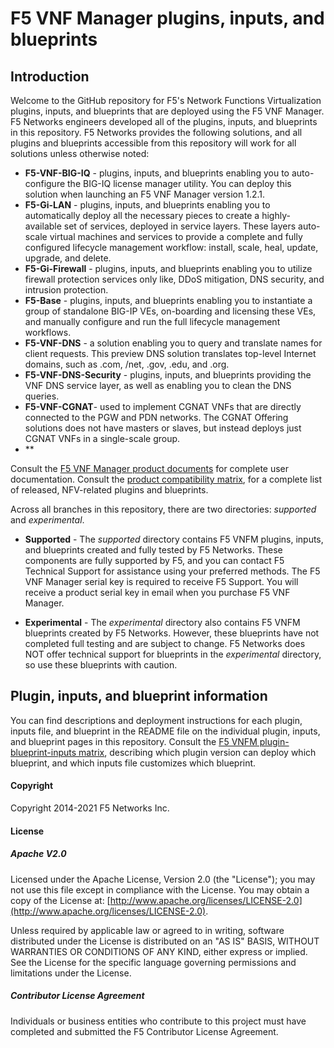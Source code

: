 # F5 VNF Manager plugins, inputs, and blueprints

## Introduction
Welcome to the GitHub repository for F5's Network Functions Virtualization plugins, inputs, and blueprints that are deployed using the F5 VNF Manager. 
F5 Networks engineers developed all of the plugins, inputs, and blueprints in this repository. F5 Networks provides the following solutions, and all plugins and blueprints accessible from this repository will work for all solutions unless otherwise noted:

- **F5-VNF-BIG-IQ** - plugins, inputs, and blueprints enabling you to auto-configure the BIG-IQ license manager utility. You can deploy this solution when launching an F5 VNF Manager version 1.2.1.
- **F5-Gi-LAN** - plugins, inputs, and blueprints enabling you to automatically deploy all the necessary pieces to create a highly-available set of services, deployed in service layers. These layers auto-scale virtual machines and services to provide a complete and fully configured lifecycle management workflow: install, scale, heal, update, upgrade, and delete. 
- **F5-Gi-Firewall** - plugins, inputs, and blueprints enabling you to utilize firewall protection services only like, DDoS mitigation, DNS security, and intrusion protection.
- **F5-Base** -  plugins, inputs, and blueprints enabling you to instantiate a group of standalone BIG-IP VEs, on-boarding and licensing these VEs, and manually configure and run the full lifecycle management workflows.
- **F5-VNF-DNS** - a solution enabling you to query and translate names for client requests. This preview DNS solution translates top-level Internet domains, such as .com, /net, .gov, .edu, and .org. 
- **F5-VNF-DNS-Security** - plugins, inputs, and blueprints providing the VNF DNS service layer, as well as enabling you to clean the DNS queries.
- **F5-VNF-CGNAT**- used to implement CGNAT VNFs that are directly connected to the PGW and PDN networks. The CGNAT Offering solutions does not have masters or slaves, but instead deploys just CGNAT VNFs in a single-scale group.
- **




Consult the [F5 VNF Manager product documents](https://clouddocs.f5.com/cloud/nfv/latest/) for complete user documentation. 
Consult the [product compatibility matrix](https://support.f5.com/csp/article/K29047312), for a complete list of released, NFV-related plugins and blueprints. 

Across all branches in this repository, there are two directories: *supported* and *experimental*.

- **Supported** - The *supported* directory contains F5 VNFM plugins, inputs, and blueprints created and fully tested by F5 Networks. These components are fully supported by F5, and you can contact F5 Technical Support for assistance using your preferred methods. The F5 VNF Manager serial key is required to receive F5 Support. You will receive a product serial key in email when you purchase F5 VNF Manager.

- **Experimental** - The *experimental* directory also contains F5 VNFM blueprints created by F5 Networks. However, these blueprints have not completed full testing and are subject to change. F5 Networks does NOT offer technical support for blueprints in the *experimental* directory, so use these blueprints with caution.

## Plugin, inputs, and blueprint information
You can find descriptions and deployment instructions for each plugin, inputs file, and blueprint in the README file on the individual plugin, inputs, and blueprint pages in this repository. Consult the [F5 VNFM plugin-blueprint-inputs matrix](https://github.com/F5Networks/f5-nfv-solutions/tree/master/supported#plugin-blueprint-inputs-matrix), describing which plugin version can deploy which blueprint, and which inputs file customizes which blueprint.

#### Copyright
Copyright 2014-2021 F5 Networks Inc.

#### License

##### Apache V2.0 
Licensed under the Apache License, Version 2.0 (the "License"); you may not use this file except in compliance with the License. You may obtain a copy of the License at: [http://www.apache.org/licenses/LICENSE-2.0](http://www.apache.org/licenses/LICENSE-2.0).

Unless required by applicable law or agreed to in writing, software distributed under the License is distributed on an "AS IS" BASIS, WITHOUT WARRANTIES OR CONDITIONS OF ANY KIND, either express or implied. See the License for the specific language governing permissions and limitations under the License.

##### Contributor License Agreement
Individuals or business entities who contribute to this project must have completed and submitted the F5 Contributor License Agreement.


 